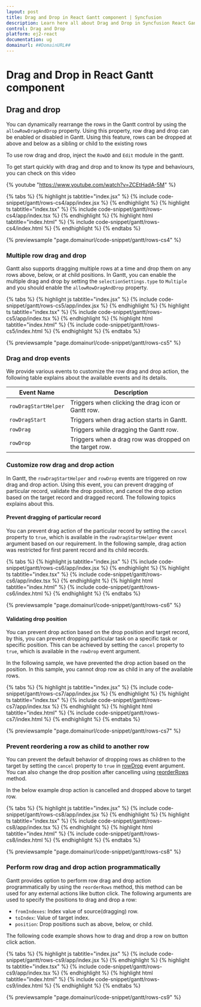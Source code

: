 ```yaml
---
layout: post
title: Drag and Drop in React Gantt component | Syncfusion
description: Learn here all about Drag and Drop in Syncfusion React Gantt component of Syncfusion Essential JS 2 and more.
control: Drag and Drop
platform: ej2-react
documentation: ug
domainurl: ##DomainURL##
---
```


# Drag and Drop in React Gantt component

## Drag and drop

You can dynamically rearrange the rows in the Gantt control by using the `allowRowDragAndDrop` property. Using this property, row drag and drop can be enabled or disabled in Gantt. Using this feature, rows can be dropped at above and below as a sibling or child to the existing rows

To use row drag and drop, inject the `RowDD` and `Edit` module in the gantt.

To get start quickly with drag and drop and to know its type and behaviours, you can check on this video

{% youtube "https://www.youtube.com/watch?v=ZCEtHadA-5M" %}

{% tabs %}
{% highlight js tabtitle="index.jsx" %}
{% include code-snippet/gantt/rows-cs4/app/index.jsx %}
{% endhighlight %}
{% highlight ts tabtitle="index.tsx" %}
{% include code-snippet/gantt/rows-cs4/app/index.tsx %}
{% endhighlight %}
{% highlight html tabtitle="index.html" %}
{% include code-snippet/gantt/rows-cs4/index.html %}
{% endhighlight %}
{% endtabs %}
        
{% previewsample "page.domainurl/code-snippet/gantt/rows-cs4" %}

### Multiple row drag and drop

Gantt also supports dragging multiple rows at a time and drop them on any rows above, below, or at child positions. In Gantt, you can enable the multiple drag and drop by setting the `selectionSettings.type` to `Multiple` and you should enable the `allowRowDragAndDrop` property.

{% tabs %}
{% highlight js tabtitle="index.jsx" %}
{% include code-snippet/gantt/rows-cs5/app/index.jsx %}
{% endhighlight %}
{% highlight ts tabtitle="index.tsx" %}
{% include code-snippet/gantt/rows-cs5/app/index.tsx %}
{% endhighlight %}
{% highlight html tabtitle="index.html" %}
{% include code-snippet/gantt/rows-cs5/index.html %}
{% endhighlight %}
{% endtabs %}
        
{% previewsample "page.domainurl/code-snippet/gantt/rows-cs5" %}

### Drag and drop events

We provide various events to customize the row drag and drop action, the following table explains about the available events and its details.

Event Name |Description
-----|-----
`rowDragStartHelper`  |Triggers when clicking the drag icon or Gantt row.
`rowDragStart`  |Triggers when drag action starts in Gantt.
`rowDrag`  |Triggers while dragging the Gantt row.
`rowDrop`  |Triggers when a drag row was dropped on the target row.

### Customize row drag and drop action

In Gantt, the `rowDragStartHelper` and `rowDrop` events are triggered on row drag and drop action. Using this event, you can prevent dragging of particular record, validate the drop position, and cancel the drop action based on the target record and dragged record. The following topics explains about this.

#### Prevent dragging of particular record

You can prevent drag action of the particular record by setting the `cancel` property to `true`, which is available in the `rowDragStartHelper` event argument based on our requirement. In the following sample, drag action was restricted for first parent record and its child records.

{% tabs %}
{% highlight js tabtitle="index.jsx" %}
{% include code-snippet/gantt/rows-cs6/app/index.jsx %}
{% endhighlight %}
{% highlight ts tabtitle="index.tsx" %}
{% include code-snippet/gantt/rows-cs6/app/index.tsx %}
{% endhighlight %}
{% highlight html tabtitle="index.html" %}
{% include code-snippet/gantt/rows-cs6/index.html %}
{% endhighlight %}
{% endtabs %}
        
{% previewsample "page.domainurl/code-snippet/gantt/rows-cs6" %}

#### Validating drop position

You can prevent drop action based on the drop position and target record, by this, you can prevent dropping particular task on a specific task or specific position. This can be achieved by setting the `cancel` property to `true`, which is available in the `rowDrop` event argument.

In the following sample, we have prevented the drop action based on the position. In this sample, you cannot drop row as child in any of the available rows.

{% tabs %}
{% highlight js tabtitle="index.jsx" %}
{% include code-snippet/gantt/rows-cs7/app/index.jsx %}
{% endhighlight %}
{% highlight ts tabtitle="index.tsx" %}
{% include code-snippet/gantt/rows-cs7/app/index.tsx %}
{% endhighlight %}
{% highlight html tabtitle="index.html" %}
{% include code-snippet/gantt/rows-cs7/index.html %}
{% endhighlight %}
{% endtabs %}
        
{% previewsample "page.domainurl/code-snippet/gantt/rows-cs7" %}

### Prevent reordering a row as child to another row

You can prevent the default behavior of dropping rows as children to the target by setting the `cancel` property to `true` in [rowDrop](https://ej2.syncfusion.com/react/documentation/api/gantt/#rowdrop) event argument. You can also change the drop position after cancelling using [reorderRows](https://ej2.syncfusion.com/react/documentation/api/gantt/#reorderrows) method.

In the below example drop action is cancelled and dropped above to target row.

{% tabs %}
{% highlight js tabtitle="index.jsx" %}
{% include code-snippet/gantt/rows-cs8/app/index.jsx %}
{% endhighlight %}
{% highlight ts tabtitle="index.tsx" %}
{% include code-snippet/gantt/rows-cs8/app/index.tsx %}
{% endhighlight %}
{% highlight html tabtitle="index.html" %}
{% include code-snippet/gantt/rows-cs8/index.html %}
{% endhighlight %}
{% endtabs %}
        
{% previewsample "page.domainurl/code-snippet/gantt/rows-cs8" %}

### Perform row drag and drop action programmatically

Gantt provides option to perform row drag and drop action programmatically by using the `reorderRows` method, this method can be used for any external actions like button click.
The following arguments are used to specify the positions to drag and drop a row:

* `fromIndexes`: Index value of source(dragging) row.
* `toIndex`: Value of target index.
* `position`: Drop positions such as above, below, or child.

The following code example shows how to drag and drop a row on button click action.

{% tabs %}
{% highlight js tabtitle="index.jsx" %}
{% include code-snippet/gantt/rows-cs9/app/index.jsx %}
{% endhighlight %}
{% highlight ts tabtitle="index.tsx" %}
{% include code-snippet/gantt/rows-cs9/app/index.tsx %}
{% endhighlight %}
{% highlight html tabtitle="index.html" %}
{% include code-snippet/gantt/rows-cs9/index.html %}
{% endhighlight %}
{% endtabs %}
        
{% previewsample "page.domainurl/code-snippet/gantt/rows-cs9" %}
